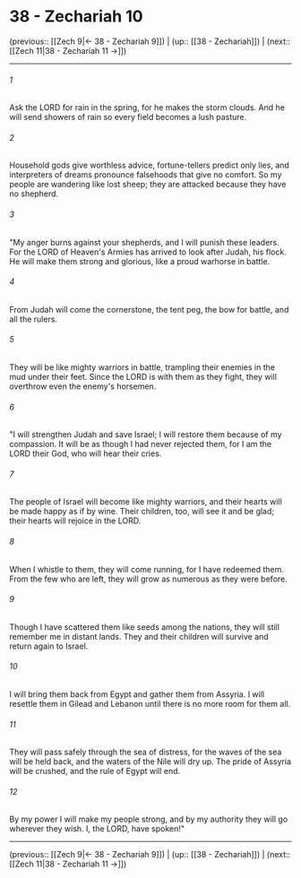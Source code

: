 # 38 - Zechariah 10

(previous:: [[Zech 9|← 38 - Zechariah 9]]) | (up:: [[38 - Zechariah]]) | (next:: [[Zech 11|38 - Zechariah 11 →]])

***


###### 1 
Ask the LORD for rain in the spring, for he makes the storm clouds. And he will send showers of rain so every field becomes a lush pasture. 

###### 2 
Household gods give worthless advice, fortune-tellers predict only lies, and interpreters of dreams pronounce falsehoods that give no comfort. So my people are wandering like lost sheep; they are attacked because they have no shepherd. 

###### 3 
"My anger burns against your shepherds, and I will punish these leaders. For the LORD of Heaven's Armies has arrived to look after Judah, his flock. He will make them strong and glorious, like a proud warhorse in battle. 

###### 4 
From Judah will come the cornerstone, the tent peg, the bow for battle, and all the rulers. 

###### 5 
They will be like mighty warriors in battle, trampling their enemies in the mud under their feet. Since the LORD is with them as they fight, they will overthrow even the enemy's horsemen. 

###### 6 
"I will strengthen Judah and save Israel; I will restore them because of my compassion. It will be as though I had never rejected them, for I am the LORD their God, who will hear their cries. 

###### 7 
The people of Israel will become like mighty warriors, and their hearts will be made happy as if by wine. Their children, too, will see it and be glad; their hearts will rejoice in the LORD. 

###### 8 
When I whistle to them, they will come running, for I have redeemed them. From the few who are left, they will grow as numerous as they were before. 

###### 9 
Though I have scattered them like seeds among the nations, they will still remember me in distant lands. They and their children will survive and return again to Israel. 

###### 10 
I will bring them back from Egypt and gather them from Assyria. I will resettle them in Gilead and Lebanon until there is no more room for them all. 

###### 11 
They will pass safely through the sea of distress, for the waves of the sea will be held back, and the waters of the Nile will dry up. The pride of Assyria will be crushed, and the rule of Egypt will end. 

###### 12 
By my power I will make my people strong, and by my authority they will go wherever they wish. I, the LORD, have spoken!"

***

(previous:: [[Zech 9|← 38 - Zechariah 9]]) | (up:: [[38 - Zechariah]]) | (next:: [[Zech 11|38 - Zechariah 11 →]])
